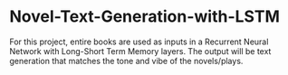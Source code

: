 # Novel-Text-Generation-with-LSTM

For this project, entire books are used as inputs in a Recurrent Neural Network with Long-Short Term Memory layers. The output will be text generation that matches the tone and vibe of the novels/plays.
